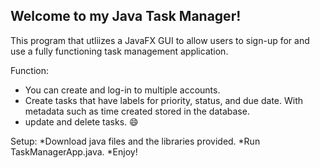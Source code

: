 <!-- ABOUT THE PROJECT -->
## Welcome to my Java Task Manager!



This program that utliizes a JavaFX GUI to allow users to sign-up for and use a fully functioning task management application. 

Function:
* You can create and log-in to multiple accounts. 
* Create tasks that have labels for priority, status, and due date. With metadata such as time created stored in the database. 
* update and delete tasks. :smile:

Setup:
*Download java files and the libraries provided.
*Run TaskManagerApp.java.
*Enjoy!
